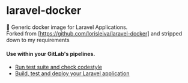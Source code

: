 # laravel-docker
🐳 Generic docker image for Laravel Applications.  
Forked from [https://github.com/lorisleiva/laravel-docker] and stripped down to my requirements

#### Use within your GitLab's pipelines.
* [Run test suite and check codestyle](http://lorisleiva.com/using-gitlabs-pipeline-with-laravel/)
* [Build, test and deploy your Laravel application](http://lorisleiva.com/laravel-deployment-using-gitlab-pipelines/)
